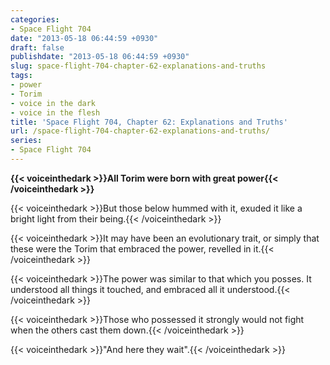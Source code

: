 ```yaml
---
categories:
- Space Flight 704
date: "2013-05-18 06:44:59 +0930"
draft: false
publishdate: "2013-05-18 06:44:59 +0930"
slug: space-flight-704-chapter-62-explanations-and-truths
tags:
- power
- Torim
- voice in the dark
- voice in the flesh
title: 'Space Flight 704, Chapter 62: Explanations and Truths'
url: /space-flight-704-chapter-62-explanations-and-truths/
series:
- Space Flight 704
---
```

**{{< voiceinthedark >}}All Torim were born with great
power{{< /voiceinthedark >}}**

{{< voiceinthedark >}}But those below hummed with it, exuded it like a
bright light from their being.{{< /voiceinthedark >}}

{{< voiceinthedark >}}It may have been an evolutionary trait, or simply
that these were the Torim that embraced the power, revelled in
it.{{< /voiceinthedark >}}

{{< voiceinthedark >}}The power was similar to that which you posses. It
understood all things it touched, and embraced all it
understood.{{< /voiceinthedark >}}

{{< voiceinthedark >}}Those who possessed it strongly would not fight when
the others cast them down.{{< /voiceinthedark >}}

{{< voiceinthedark >}}"And here they wait".{{< /voiceinthedark >}}
